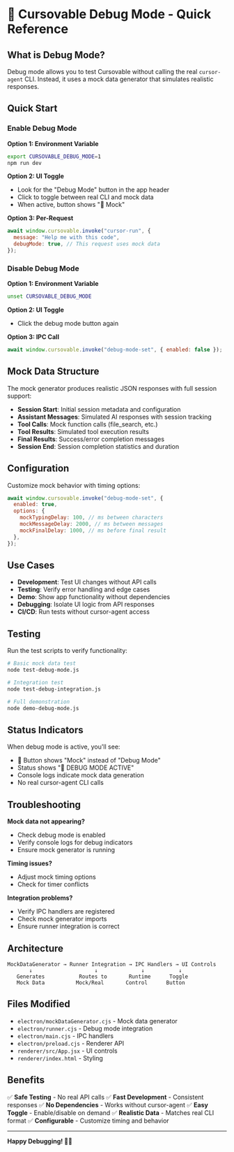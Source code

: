 # 🧪 Cursovable Debug Mode - Quick Reference

## What is Debug Mode?

Debug mode allows you to test Cursovable without calling the real `cursor-agent` CLI. Instead, it uses a mock data generator that simulates realistic responses.

## Quick Start

### Enable Debug Mode

**Option 1: Environment Variable**

```bash
export CURSOVABLE_DEBUG_MODE=1
npm run dev
```

**Option 2: UI Toggle**

- Look for the "Debug Mode" button in the app header
- Click to toggle between real CLI and mock data
- When active, button shows "🧪 Mock"

**Option 3: Per-Request**

```javascript
await window.cursovable.invoke("cursor-run", {
  message: "Help me with this code",
  debugMode: true, // This request uses mock data
});
```

### Disable Debug Mode

**Option 1: Environment Variable**

```bash
unset CURSOVABLE_DEBUG_MODE
```

**Option 2: UI Toggle**

- Click the debug mode button again

**Option 3: IPC Call**

```javascript
await window.cursovable.invoke("debug-mode-set", { enabled: false });
```

## Mock Data Structure

The mock generator produces realistic JSON responses with full session support:

- **Session Start**: Initial session metadata and configuration
- **Assistant Messages**: Simulated AI responses with session tracking
- **Tool Calls**: Mock function calls (file_search, etc.)
- **Tool Results**: Simulated tool execution results
- **Final Results**: Success/error completion messages
- **Session End**: Session completion statistics and duration

## Configuration

Customize mock behavior with timing options:

```javascript
await window.cursovable.invoke("debug-mode-set", {
  enabled: true,
  options: {
    mockTypingDelay: 100, // ms between characters
    mockMessageDelay: 2000, // ms between messages
    mockFinalDelay: 1000, // ms before final result
  },
});
```

## Use Cases

- **Development**: Test UI changes without API calls
- **Testing**: Verify error handling and edge cases
- **Demo**: Show app functionality without dependencies
- **Debugging**: Isolate UI logic from API responses
- **CI/CD**: Run tests without cursor-agent access

## Testing

Run the test scripts to verify functionality:

```bash
# Basic mock data test
node test-debug-mode.js

# Integration test
node test-debug-integration.js

# Full demonstration
node demo-debug-mode.js
```

## Status Indicators

When debug mode is active, you'll see:

- 🧪 Button shows "Mock" instead of "Debug Mode"
- Status shows "🧪 DEBUG MODE ACTIVE"
- Console logs indicate mock data generation
- No real cursor-agent CLI calls

## Troubleshooting

**Mock data not appearing?**

- Check debug mode is enabled
- Verify console logs for debug indicators
- Ensure mock generator is running

**Timing issues?**

- Adjust mock timing options
- Check for timer conflicts

**Integration problems?**

- Verify IPC handlers are registered
- Check mock generator imports
- Ensure runner integration is correct

## Architecture

```
MockDataGenerator → Runner Integration → IPC Handlers → UI Controls
       ↓                    ↓              ↓           ↓
   Generates           Routes to       Runtime      Toggle
   Mock Data          Mock/Real       Control      Button
```

## Files Modified

- `electron/mockDataGenerator.cjs` - Mock data generator
- `electron/runner.cjs` - Debug mode integration
- `electron/main.cjs` - IPC handlers
- `electron/preload.cjs` - Renderer API
- `renderer/src/App.jsx` - UI controls
- `renderer/index.html` - Styling

## Benefits

✅ **Safe Testing** - No real API calls
✅ **Fast Development** - Consistent responses
✅ **No Dependencies** - Works without cursor-agent
✅ **Easy Toggle** - Enable/disable on demand
✅ **Realistic Data** - Matches real CLI format
✅ **Configurable** - Customize timing and behavior

---

**Happy Debugging! 🧪✨**
